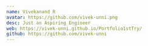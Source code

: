 ```yaml
---
name: Vivekanand R
avatar: https://github.com/vivek-unni.png
desc: Just an Aspiring Engineer
web: https://vivek-unni.github.io/Portfolio1stTry/
github: https://github.com/vivek-unni
---
```

